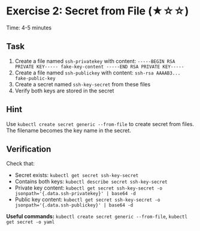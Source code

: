 # Exercise 2: Secret from File (★☆☆)

Time: 4-5 minutes

## Task

1. Create a file named `ssh-privatekey` with content:
   `-----BEGIN RSA PRIVATE KEY----- fake-key-content -----END RSA PRIVATE KEY-----`
2. Create a file named `ssh-publickey` with content: `ssh-rsa AAAAB3... fake-public-key`
3. Create a secret named `ssh-key-secret` from these files
4. Verify both keys are stored in the secret

## Hint

Use `kubectl create secret generic --from-file` to create secret from files. The filename becomes the key name in the secret.

## Verification

Check that:

- Secret exists: `kubectl get secret ssh-key-secret`
- Contains both keys: `kubectl describe secret ssh-key-secret`
- Private key content: `kubectl get secret ssh-key-secret -o jsonpath='{.data.ssh-privatekey}' | base64 -d`
- Public key content: `kubectl get secret ssh-key-secret -o jsonpath='{.data.ssh-publickey}' | base64 -d`

**Useful commands:** `kubectl create secret generic --from-file`, `kubectl get secret -o yaml`
